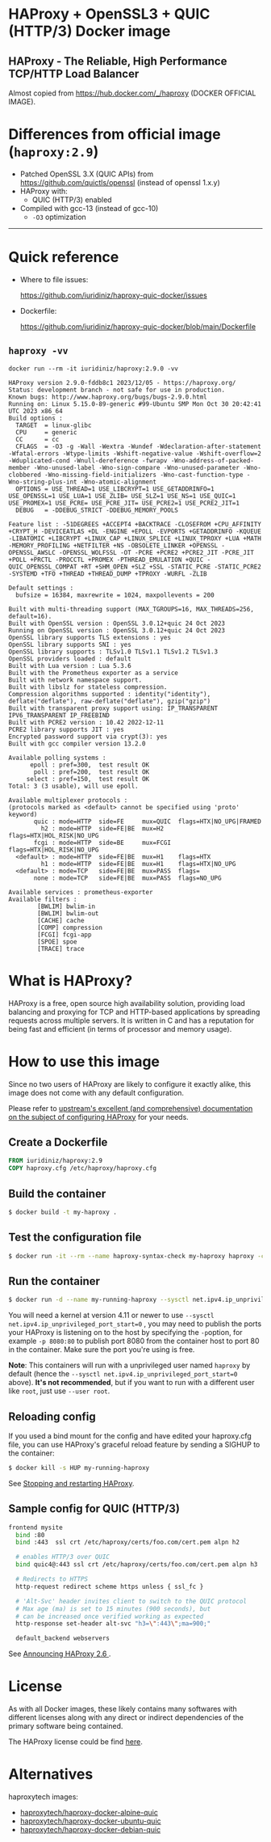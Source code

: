 
# HAProxy + OpenSSL3 + QUIC (HTTP/3) Docker image

## HAProxy - The Reliable, High Performance TCP/HTTP Load Balancer

Almost copied from https://hub.docker.com/_/haproxy (DOCKER OFFICIAL IMAGE).

# Differences from official image (`haproxy:2.9`)
* Patched OpenSSL 3.X (QUIC APIs) from https://github.com/quictls/openssl (instead of openssl 1.x.y)
* HAProxy with:
   * QUIC (HTTP/3) enabled
* Compiled with gcc-13 (instead of gcc-10)
  * `-O3` optimization

---------------
# Quick reference 

* Where to file issues:

   https://github.com/iuridiniz/haproxy-quic-docker/issues

* Dockerfile:

   https://github.com/iuridiniz/haproxy-quic-docker/blob/main/Dockerfile

## `haproxy -vv`

```
docker run --rm -it iuridiniz/haproxy:2.9.0 -vv

HAProxy version 2.9.0-fddb8c1 2023/12/05 - https://haproxy.org/
Status: development branch - not safe for use in production.
Known bugs: http://www.haproxy.org/bugs/bugs-2.9.0.html
Running on: Linux 5.15.0-89-generic #99-Ubuntu SMP Mon Oct 30 20:42:41 UTC 2023 x86_64
Build options :
  TARGET  = linux-glibc
  CPU     = generic
  CC      = cc
  CFLAGS  = -O3 -g -Wall -Wextra -Wundef -Wdeclaration-after-statement -Wfatal-errors -Wtype-limits -Wshift-negative-value -Wshift-overflow=2 -Wduplicated-cond -Wnull-dereference -fwrapv -Wno-address-of-packed-member -Wno-unused-label -Wno-sign-compare -Wno-unused-parameter -Wno-clobbered -Wno-missing-field-initializers -Wno-cast-function-type -Wno-string-plus-int -Wno-atomic-alignment
  OPTIONS = USE_THREAD=1 USE_LIBCRYPT=1 USE_GETADDRINFO=1 USE_OPENSSL=1 USE_LUA=1 USE_ZLIB= USE_SLZ=1 USE_NS=1 USE_QUIC=1 USE_PROMEX=1 USE_PCRE= USE_PCRE_JIT= USE_PCRE2=1 USE_PCRE2_JIT=1
  DEBUG   = -DDEBUG_STRICT -DDEBUG_MEMORY_POOLS

Feature list : -51DEGREES +ACCEPT4 +BACKTRACE -CLOSEFROM +CPU_AFFINITY +CRYPT_H -DEVICEATLAS +DL -ENGINE +EPOLL -EVPORTS +GETADDRINFO -KQUEUE -LIBATOMIC +LIBCRYPT +LINUX_CAP +LINUX_SPLICE +LINUX_TPROXY +LUA +MATH -MEMORY_PROFILING +NETFILTER +NS -OBSOLETE_LINKER +OPENSSL -OPENSSL_AWSLC -OPENSSL_WOLFSSL -OT -PCRE +PCRE2 +PCRE2_JIT -PCRE_JIT +POLL +PRCTL -PROCCTL +PROMEX -PTHREAD_EMULATION +QUIC -QUIC_OPENSSL_COMPAT +RT +SHM_OPEN +SLZ +SSL -STATIC_PCRE -STATIC_PCRE2 -SYSTEMD +TFO +THREAD +THREAD_DUMP +TPROXY -WURFL -ZLIB

Default settings :
  bufsize = 16384, maxrewrite = 1024, maxpollevents = 200

Built with multi-threading support (MAX_TGROUPS=16, MAX_THREADS=256, default=16).
Built with OpenSSL version : OpenSSL 3.0.12+quic 24 Oct 2023
Running on OpenSSL version : OpenSSL 3.0.12+quic 24 Oct 2023
OpenSSL library supports TLS extensions : yes
OpenSSL library supports SNI : yes
OpenSSL library supports : TLSv1.0 TLSv1.1 TLSv1.2 TLSv1.3
OpenSSL providers loaded : default
Built with Lua version : Lua 5.3.6
Built with the Prometheus exporter as a service
Built with network namespace support.
Built with libslz for stateless compression.
Compression algorithms supported : identity("identity"), deflate("deflate"), raw-deflate("deflate"), gzip("gzip")
Built with transparent proxy support using: IP_TRANSPARENT IPV6_TRANSPARENT IP_FREEBIND
Built with PCRE2 version : 10.42 2022-12-11
PCRE2 library supports JIT : yes
Encrypted password support via crypt(3): yes
Built with gcc compiler version 13.2.0

Available polling systems :
      epoll : pref=300,  test result OK
       poll : pref=200,  test result OK
     select : pref=150,  test result OK
Total: 3 (3 usable), will use epoll.

Available multiplexer protocols :
(protocols marked as <default> cannot be specified using 'proto' keyword)
       quic : mode=HTTP  side=FE     mux=QUIC  flags=HTX|NO_UPG|FRAMED
         h2 : mode=HTTP  side=FE|BE  mux=H2    flags=HTX|HOL_RISK|NO_UPG
       fcgi : mode=HTTP  side=BE     mux=FCGI  flags=HTX|HOL_RISK|NO_UPG
  <default> : mode=HTTP  side=FE|BE  mux=H1    flags=HTX
         h1 : mode=HTTP  side=FE|BE  mux=H1    flags=HTX|NO_UPG
  <default> : mode=TCP   side=FE|BE  mux=PASS  flags=
       none : mode=TCP   side=FE|BE  mux=PASS  flags=NO_UPG

Available services : prometheus-exporter
Available filters :
        [BWLIM] bwlim-in
        [BWLIM] bwlim-out
        [CACHE] cache
        [COMP] compression
        [FCGI] fcgi-app
        [SPOE] spoe
        [TRACE] trace
```

# What is HAProxy?

HAProxy is a free, open source high availability solution, providing load balancing and proxying for TCP and HTTP-based applications by spreading requests across multiple servers. It is written in C and has a reputation for being fast and efficient (in terms of processor and memory usage).

# How to use this image

Since no two users of HAProxy are likely to configure it exactly alike, this image does not come with any default configuration.

Please refer to [upstream's excellent (and comprehensive) documentation on the subject of configuring HAProxy](http://docs.haproxy.org/) for your needs.

## Create a Dockerfile

```Dockerfile
FROM iuridiniz/haproxy:2.9
COPY haproxy.cfg /etc/haproxy/haproxy.cfg
```

## Build the container

```bash
$ docker build -t my-haproxy .
```

## Test the configuration file

```bash
$ docker run -it --rm --name haproxy-syntax-check my-haproxy haproxy -c -f /etc/haproxy/haproxy.cfg
```

## Run the container

```bash
$ docker run -d --name my-running-haproxy --sysctl net.ipv4.ip_unprivileged_port_start=0 my-haproxy
```

You will need a kernel at version 4.11 or newer to use `--sysctl net.ipv4.ip_unprivileged_port_start=0` , you may need to publish the ports your HAProxy is listening on to the host by specifying the `-p`option, for example `-p 8080:80` to publish port 8080 from the container host to port 80 in the container. Make sure the port you're using is free.

**Note**: This containers will run with a unprivileged user named `haproxy` by default (hence the `--sysctl net.ipv4.ip_unprivileged_port_start=0` above). **It's not recommended**, but if you want to run with a different user like `root`, just use `--user root`.

## Reloading config

If you used a bind mount for the config and have edited your haproxy.cfg file, you can use HAProxy's graceful reload feature by sending a SIGHUP to the container:

```bash
$ docker kill -s HUP my-running-haproxy
```

See [Stopping and restarting HAProxy](http://www.haproxy.org/download/2.7/doc/management.txt).

## Sample config for QUIC (HTTP/3)

```bash
frontend mysite
  bind :80
  bind :443  ssl crt /etc/haproxy/certs/foo.com/cert.pem alpn h2

  # enables HTTP/3 over QUIC
  bind quic4@:443 ssl crt /etc/haproxy/certs/foo.com/cert.pem alpn h3

  # Redirects to HTTPS
  http-request redirect scheme https unless { ssl_fc }

  # 'Alt-Svc' header invites client to switch to the QUIC protocol
  # Max age (ma) is set to 15 minutes (900 seconds), but
  # can be increased once verified working as expected
  http-response set-header alt-svc "h3=\":443\";ma=900;"

  default_backend webservers
```

See [Announcing HAProxy 2.6
](https://www.haproxy.com/blog/announcing-haproxy-2-6/).

# License

As with all Docker images, these likely contains many softwares with different licenses along with any direct or indirect dependencies of the primary software being contained.

The HAProxy license could be find [here](https://www.haproxy.org/download/1.3/doc/LICENSE).

# Alternatives

haproxytech images:
* [haproxytech/haproxy-docker-alpine-quic](https://github.com/haproxytech/haproxy-docker-alpine-quic)
* [haproxytech/haproxy-docker-ubuntu-quic](https://github.com/haproxytech/haproxy-docker-ubuntu-quic)
* [haproxytech/haproxy-docker-debian-quic](https://github.com/haproxytech/haproxy-docker-debian-quic)